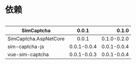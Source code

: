 <!--
 * @Author: yiyun
 * @Description: 
-->
# 依赖

<img :src="$withBase('/images/NETStandard.png')">


| SimCaptcha            | 0.0.1         | 0.1.0       |
| ----------------------|:-------------:| -----------:|
| SimCaptcha.AspNetCore | 0.0.1         | 0.1.0-0.2.0 |
| sim-captcha-js        | 0.0.1-0.0.4   | 0.0.1-0.0.4 |
| vue-sim-captcha       | 0.0.1-0.0.3   | 0.0.1-0.0.4 |